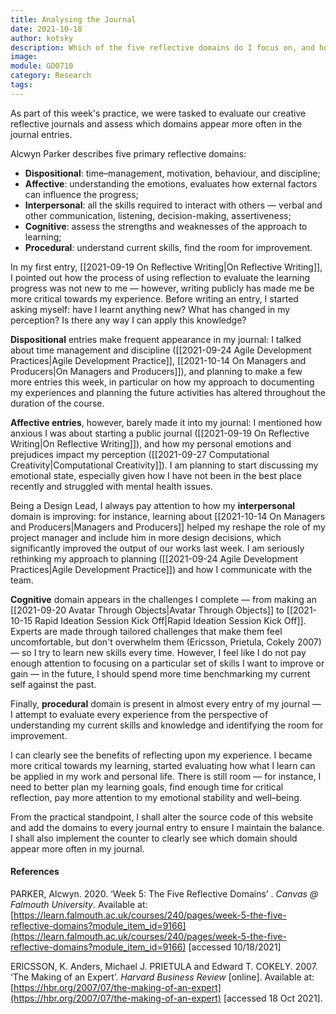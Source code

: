 ```yaml
---
title: Analysing the Journal
date: 2021-10-18
author: kotsky
description: Which of the five reflective domains do I focus on, and how to restore the balance?
image: 
module: GDO710
category: Research
tags: 
---
```


As part of this week's practice, we were tasked to evaluate our creative reflective journals and assess which domains appear more often in the journal entries. 

Alcwyn Parker describes five primary reflective domains:

- **Dispositional**: time–management, motivation, behaviour, and discipline;
- **Affective**: understanding the emotions, evaluates how external factors can influence the progress;
- **Interpersonal**: all the skills required to interact with others — verbal and other communication, listening, decision-making, assertiveness;
- **Cognitive**: assess the strengths and weaknesses of the approach to learning;
- **Procedural**: understand current skills, find the room for improvement.

In my first entry, [[2021-09-19 On Reflective Writing|On Reflective Writing]], I pointed out how the process of using reflection to evaluate the learning progress was not new to me — however, writing publicly has made me be more critical towards my experience. Before writing an entry, I started asking myself: have I learnt anything new? What has changed in my perception? Is there any way I can apply this knowledge?

**Dispositional** entries make frequent appearance in my journal: I talked about time management and discipline ([[2021-09-24 Agile Development Practices|Agile Development Practice]], [[2021-10-14 On Managers and Producers|On Managers and Producers]]), and planning to make a few more entries this week, in particular on how my approach to documenting my experiences and planning the future activities has altered throughout the duration of the course.

**Affective entries**, however, barely made it into my journal: I mentioned how anxious I was about starting a public journal ([[2021-09-19 On Reflective Writing|On Reflective Writing]]), and how my personal emotions and prejudices impact my perception ([[2021-09-27 Computational Creativity|Computational Creativity]]). I am planning to start discussing my emotional state, especially given how I have not been in the best place recently and struggled with mental health issues.

Being a Design Lead, I always pay attention to how my **interpersonal** domain is improving: for instance, learning about [[2021-10-14 On Managers and Producers|Managers and Producers]] helped my reshape the role of my project manager and include him in more design decisions, which significantly improved the output of our works last week. I am seriously rethinking my approach to planning ([[2021-09-24 Agile Development Practices|Agile Development Practice]]) and how I communicate with the team. 

**Cognitive** domain appears in the challenges I complete — from making an [[2021-09-20 Avatar Through Objects|Avatar Through Objects]] to [[2021-10-15 Rapid Ideation Session Kick Off|Rapid Ideation Session Kick Off]]. Experts are made through tailored challenges that make them feel uncomfortable, but don't overwhelm them (Ericsson, Prietula, Cokely 2007) — so I try to learn new skills every time. However, I feel like I do not pay enough attention to focusing on a particular set of skills I want to improve or gain — in the future, I should spend more time benchmarking my current self against the past.

Finally, **procedural** domain is present in almost every entry of my journal — I attempt to evaluate every experience from the perspective of understanding my current skills and knowledge and identifying the room for improvement. 

I can clearly see the benefits of reflecting upon my experience. I became more critical towards my learning, started evaluating how what I learn can be applied in my work and personal life. There is still room — for instance, I need to better plan my learning goals, find enough time for critical reflection, pay more attention to my emotional stability and well–being. 

From the practical standpoint, I shall alter the source code of this website and add the domains to every journal entry to ensure I maintain the balance. I shall also implement the counter to clearly see which domain should appear more often in my journal.


#### References

PARKER, Alcwyn. 2020. ‘Week 5: The Five Reflective Domains’ . _Canvas @ Falmouth University_. Available at: [https://learn.falmouth.ac.uk/courses/240/pages/week-5-the-five-reflective-domains?module_item_id=9166](https://learn.falmouth.ac.uk/courses/240/pages/week-5-the-five-reflective-domains?module_item_id=9166) [accessed 10/18/2021]

ERICSSON, K. Anders, Michael J. PRIETULA and Edward T. COKELY. 2007. ‘The Making of an Expert’. _Harvard Business Review_ [online]. Available at: [https://hbr.org/2007/07/the-making-of-an-expert](https://hbr.org/2007/07/the-making-of-an-expert) [accessed 18 Oct 2021].